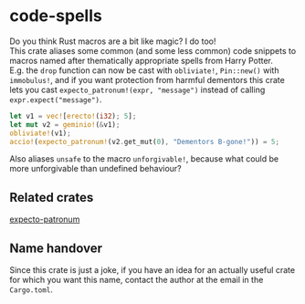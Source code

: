 # code-spells
Do you think Rust macros are a bit like magic? I do too!  
This crate aliases some common (and some less common) code snippets to macros named after thematically appropriate spells from Harry Potter.  
E.g. the `drop` function can now be cast with `obliviate!`, `Pin::new()` with `immobulus!`, and if you want protection from harmful dementors this crate lets you cast `expecto_patronum!(expr, "message")` instead of calling `expr.expect("message")`.

```rust
let v1 = vec![erecto!(i32); 5];
let mut v2 = geminio!(&v1);
obliviate!(v1);
accio!(expecto_patronum!(v2.get_mut(0), "Dementors B-gone!")) = 5;
```
Also aliases `unsafe` to the macro `unforgivable!`, because what could be more unforgivable than undefined behaviour?

## Related crates
[expecto-patronum](https://crates.io/crates/expecto-patronum)

## Name handover

Since this crate is just a joke, if you have an idea for an actually useful crate for which you want this name, contact the author at the email in the `Cargo.toml`.
